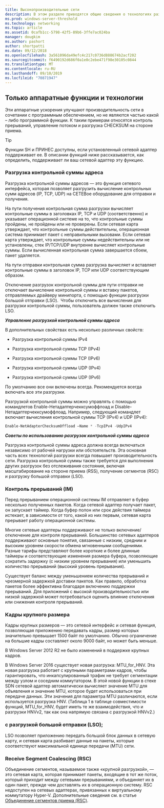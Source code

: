 ```yaml
---
title: Высокопроизводительные сети
description: В этом разделе приводятся общие сведения о технологиях разгрузки и оптимизации в Windows Server 2016, а также ссылки на дополнительные рекомендации по этим технологиям.
ms.prod: windows-server-threshold
ms.technology: networking
ms.topic: article
ms.assetid: 0cafb1cc-5798-42f5-89b6-3ffe7ac024ba
manager: dougkim
ms.author: pashort
author: shortpatti
ms.date: 09/12/2018
ms.openlocfilehash: 3a561096da49efc4c217c0736d888674b2acf202
ms.sourcegitcommit: f6490192d686f0a1e0c2ebe471f98e30105c0844
ms.translationtype: MT
ms.contentlocale: ru-RU
ms.lasthandoff: 09/10/2019
ms.locfileid: "70871947"
---
```

## <a name="hardware-only-ho-features-and-technologies"></a>Только аппаратные функции и технологии

Эти аппаратные ускорения улучшают производительность сети в сочетании с программным обеспечением, но не являются частью какой – либо программной функции. К таким примерам относятся контроль прерываний, управление потоком и разгрузка CHECKSUM на стороне приема.

>[!TIP]
>Функции SH и ПРИНЕС доступны, если установленный сетевой адаптер поддерживает ее. В описании функций ниже рассказывается, как определить, поддерживает ли ваш сетевой адаптер эту функцию.

### <a name="address-checksum-offload"></a>Разгрузка контрольной суммы адреса

Разгрузка контрольной суммы адресов — это функция сетевого интерфейса, которая позволяет разгрузить вычисление контрольных сумм адресов (IP, TCP, UDP) на СЕТЕВое оборудование для отправки и получения.

На пути получения контрольная сумма разгрузки вычисляет контрольные суммы в заголовках IP, TCP и UDP (соответственно) и указывает операционной системе на то, что контрольные суммы пройдены, не пройдены или не проверены. Если сетевая карта утверждает, что контрольные суммы действительны, операционная система принимает пакет с неправильными вызовами. Если сетевая карта утверждает, что контрольные суммы недействительны или не установлены, стек IP/TCP/UDP внутренне вычисляет контрольные суммы. Если вычисленная контрольная сумма завершается сбоем, пакет удаляется.

На пути отправки контрольная сумма разгрузка вычисляет и вставляет контрольные суммы в заголовок IP, TCP или UDP соответствующим образом.

Отключение разгрузок контрольной суммы для пути отправки не отключает вычисление контрольной суммы и вставку пакетов, отправляемых драйверу минипорта, с помощью функции разгрузки большой отправки (LSO).  Чтобы отключить все вычисления для разгрузки контрольной суммы, пользователь должен также отключить LSO.

_**Управление разгрузкой контрольной суммы адреса**_

В дополнительных свойствах есть несколько различных свойств:

-   Разгрузка контрольной суммы IPv4

-   Разгрузка контрольной суммы TCP (IPv4)

-   Разгрузка контрольной суммы TCP (IPv6)

-   Разгрузка контрольной суммы UDP (IPv4)

-   Разгрузка контрольной суммы UDP (IPv6)

По умолчанию все они включены всегда. Рекомендуется всегда включать все эти разгрузки.

Разгрузкой контрольной суммы можно управлять с помощью командлетов Enable-Нетадаптерчекксумоффлоад и Disable-Нетадаптерчекксумоффлоад. Например, следующий командлет включает вычисления контрольной суммы TCP (IPv4) и UDP (IPv4):

```PowerShell
Enable-NetAdapterChecksumOffload –Name * -TcpIPv4 -UdpIPv4
```

_**Советы по использованию разгрузок контрольной суммы адреса**_

Разгрузка контрольной суммы адреса должна всегда включаться независимо от рабочей нагрузки или обстоятельств. Эта основная часть всех технологий разгрузки всегда повышает производительность сети. Разгрузка контрольной суммы также требуется для выполнения других разгрузок без отслеживания состояния, включая масштабирование на стороне приема (RSS), получение сегментов (RSC) и разгрузку большой отправки (LSO).

### <a name="interrupt-moderation-im"></a>Контроль прерываний (IM)

Перед прерыванием операционной системы IM отправляет в буфер несколько полученных пакетов. Когда сетевой адаптер получает пакет, он запускает таймер. Когда буфер полон или срок действия таймера истекает, в зависимости от того, какой из них первым, сетевая карта прерывает работу операционной системы. 

Многие сетевые адаптеры поддерживают не только включение/отключение для контроля прерываний. Большинство сетевых адаптеров поддерживают основные понятия, связанные с низким, средним и высоким уровнем скорости обмена мгновенными сообщениями. Разные тарифы представляют более короткие и более длинные таймеры и соответствующие изменения размера буфера, позволяющие сократить задержку (с низким уровнем прерывания) или уменьшить количество прерываний (высокий уровень прерывания).

Существует баланс между уменьшением количества прерываний и чрезмерной задержкой доставки пакетов. Как правило, обработка пакетов более эффективна благодаря включению поддержки прерываний. Для приложений с высокой производительностью или низкой задержкой может потребоваться оценить влияние отключения или снижения контроля прерываний.

### <a name="jumbo-frames"></a>Кадры крупного размера

Кадры крупных размеров — это сетевой интерфейс и сетевая функция, позволяющая приложению передавать кадры, размер которых значительно превышает 1500 байт по умолчанию. Обычно ограничение на большие кадры составляет около 9000 байт, но может быть меньше.

В Windows Server 2012 R2 не было изменений в поддержке крупных кадров.

В Windows Server 2016 существует новая разгрузка: MTU_for_HNV. Эта новая разгрузка работает с крупными параметрами кадров, чтобы гарантировать, что инкапсулированный трафик не требует сегментации между узлом и соседним коммутатором. В этой новой функции в стеке SDN сетевой адаптер автоматически вычисляет значение MTU для объявления и значение MTU, которое будет использоваться при передаче данных. Эти значения для параметра MTU различаются, если используется разгрузка HNV. (Таблица 1 в таблице совместимости функций, MTU_for_HNV, будет иметь те же взаимодействия, что и разгрузки HNVv2, так как она напрямую связана с разгрузкой HNVv2.)

### <a name="large-send-offload-lso"></a>с разгрузкой большой отправки (LSO);

LSO позволяет приложению передать большой блок данных в сетевую карту, и сетевая карта разбивает данные на пакеты, которые соответствуют максимальной единице передачи (MTU) сети.

### <a name="receive-segment-coalescing-rsc"></a>Receive Segment Coalescing (RSC)

Объединение сегментов, называемое также «крупной разгрузкой», — это сетевая карта, которая принимает пакеты, входящие в тот же поток, который приходит между сетевыми прерываниями, и объединяет их в один пакет, прежде чем доставлять их в операционную систему. RSC недоступен на сетевых адаптерах, привязанных к виртуальному коммутатору Hyper-V. Дополнительные сведения см. в статье [Объединение сегментов приема (RSC)](https://docs.microsoft.com/windows-server/networking/technologies/hpn/rsc-in-the-vswitch).